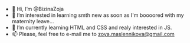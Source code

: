 - 👋 Hi, I’m @BizinaZoja
- 👀 I’m interested in learning smth new as soon as I'm boooored with my maternity leave...
- 🌱 I’m currently learning HTML and CSS and realy interested in JS.
- 📫 Please, feel free to e-mail me to zoya.maslennikova@gmail.com

<!---
BizinaZoja/BizinaZoja is a ✨ special ✨ repository because its `README.md` (this file) appears on your GitHub profile.
You can click the Preview link to take a look at your changes.
--->
